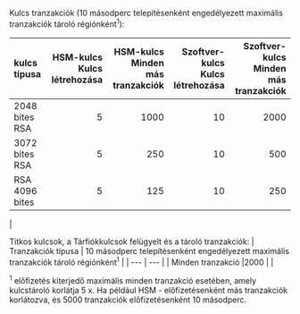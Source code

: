 Kulcs tranzakciók (10 másodperc telepítésenként engedélyezett maximális tranzakciók tároló régiónként<sup>1</sup>):

|kulcs típusa|HSM-kulcs<br>Kulcs létrehozása|HSM-kulcs<br>Minden más tranzakciók|Szoftver-kulcs<br>Kulcs létrehozása|Szoftver-kulcs<br>Minden más tranzakciók|
|:---|---:|---:|---:|---:|
|2048 bites RSA|5|1000|10|2000|
|3072 bites RSA|5|250|10|500|
|RSA 4096 bites|5|125|10|250|
|

Titkos kulcsok, a Tárfiókkulcsok felügyelt és a tároló tranzakciók:
| Tranzakciók típusa | 10 másodperc telepítésenként engedélyezett maximális tranzakciók tároló régiónként<sup>1</sup> |
| --- | --- |
| Minden tranzakció |2000 |
|

<sup>1</sup> előfizetés kiterjedő maximális minden tranzakció esetében, amely kulcstároló korlátja 5 x. Ha például HSM - előfizetésenként más tranzakciók korlátozva, és 5000 tranzakciók előfizetésenként 10 másodperc.
